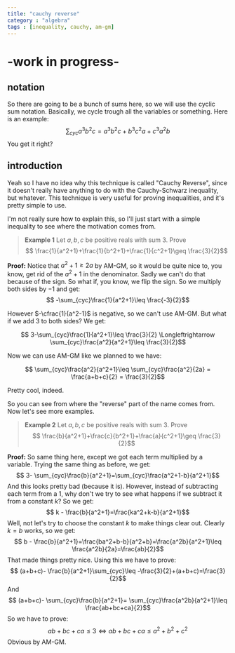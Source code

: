 ```yaml
---
title: "cauchy reverse"
category : "algebra"
tags : [inequality, cauchy, am-gm]
---
```


# -work in progress-

## notation

So there are going to be a bunch of sums here, so we will use the cyclic sum notation. Basically, we cycle trough all the variables or something. Here is an example:
$$\sum_{cyc} a^3b^2c=a^3b^2c+b^3c^2a+c^3a^2b$$
You get it right?

## introduction
Yeah so I have no idea why this technique is called "Cauchy Reverse", since it doesn't really have anything to do with the Cauchy-Schwarz inequality, but whatever. This technique is very useful for proving inequalities, and it's pretty simple to use. 

I'm not really sure how to explain this, so I'll just start with a simple inequality to see where the motivation comes from.

> **Example 1** Let $a,b,c$ be positive reals with sum 3. Prove 
> $$ \frac{1}{a^2+1}+\frac{1}{b^2+1}+\frac{1}{c^2+1}\geq \frac{3}{2}$$

**Proof:** Notice that $a^2+1\geq 2a$ by AM-GM, so it would be quite nice to, you know, get rid of the $a^2+1$ in the denominator. Sadly we can't do that because of the sign. So what if, you know, we flip the sign. So we multiply both sides by $-1$ and get:
$$ -\sum_{cyc}\frac{1}{a^2+1}\leq \frac{-3}{2}$$

However $-\cfrac{1}{a^2-1}$ is negative, so we can't use AM-GM. But what if we add $3$ to both sides? We get:

$$ 3-\sum_{cyc}\frac{1}{a^2+1}\leq \frac{3}{2} \Longleftrightarrow
\sum_{cyc}\frac{a^2}{a^2+1}\leq \frac{3}{2}$$

Now we can use AM-GM like we planned to we have:

$$ \sum_{cyc}\frac{a^2}{a^2+1}\leq \sum_{cyc}\frac{a^2}{2a} = \frac{a+b+c}{2} = \frac{3}{2}$$

Pretty cool, indeed.

So you can see from where the "reverse" part of the name comes from. Now let's see more examples.

> **Example 2** Let $a,b,c$ be positive reals with sum 3. Prove
> $$ \frac{b}{a^2+1}+\frac{c}{b^2+1}+\frac{a}{c^2+1}\geq \frac{3}{2}$$
> 
**Proof:** So same thing here, except we got each term multiplied by a variable. Trying the same thing as before, we get:
$$ 3- \sum_{cyc}\frac{b}{a^2+1}=\sum_{cyc}\frac{a^2+1-b}{a^2+1}$$
And this looks pretty bad (because it is). However, instead of subtracting each term from a $1$, why don't we try to see what happens if we subtract it from a constant $k$? So we get:
$$ k - \frac{b}{a^2+1}=\frac{ka^2+k-b}{a^2+1}$$
Well, not let's try to choose the constant $k$ to make things clear out. Clearly $k=b$ works, so we get:
$$ b - \frac{b}{a^2+1}=\frac{ba^2+b-b}{a^2+b}=\frac{a^2b}{a^2+1}\leq \frac{a^2b}{2a}=\frac{ab}{2}$$
That made things pretty nice. Using this we have to prove:
$$ (a+b+c)- \frac{b}{a^2+1}\sum_{cyc}\leq -\frac{3}{2}+(a+b+c)=\frac{3}{2}$$
And 
$$ (a+b+c)- \sum_{cyc}\frac{b}{a^2+1}= \sum_{cyc}\frac{a^2b}{a^2+1}\leq \frac{ab+bc+ca}{2}$$
So we have to prove:
$$ ab+bc+ca \leq 3 \Longleftrightarrow ab+bc+ca\leq a^2+b^2+c^2$$
Obvious by AM-GM.

